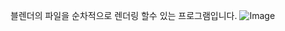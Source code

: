 블렌더의 파일을 순차적으로 렌더링 할수 있는 프로그램입니다.
![Image](https://github.com/user-attachments/assets/a02b478f-9346-4813-9978-fad208a9544a)
